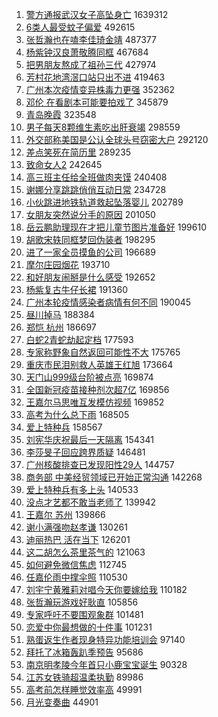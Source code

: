 1. [警方通报武汉女子高坠身亡](https://s.weibo.com/weibo?q=%E8%AD%A6%E6%96%B9%E9%80%9A%E6%8A%A5%E6%AD%A6%E6%B1%89%E5%A5%B3%E5%AD%90%E9%AB%98%E5%9D%A0%E8%BA%AB%E4%BA%A1&Refer=top) 1639312
1. [6类人最受蚊子偏爱](https://s.weibo.com/weibo?q=%236%E7%B1%BB%E4%BA%BA%E6%9C%80%E5%8F%97%E8%9A%8A%E5%AD%90%E5%81%8F%E7%88%B1%23&Refer=top) 492615
1. [张哲瀚也在嗑李佳琦金靖](https://s.weibo.com/weibo?q=%23%E5%BC%A0%E5%93%B2%E7%80%9A%E4%B9%9F%E5%9C%A8%E5%97%91%E6%9D%8E%E4%BD%B3%E7%90%A6%E9%87%91%E9%9D%96%23&Refer=top) 487377
1. [杨紫钟汉良萧敬腾同框](https://s.weibo.com/weibo?q=%23%E6%9D%A8%E7%B4%AB%E9%92%9F%E6%B1%89%E8%89%AF%E8%90%A7%E6%95%AC%E8%85%BE%E5%90%8C%E6%A1%86%23&Refer=top) 467684
1. [把男朋友熬成了祖孙三代](https://s.weibo.com/weibo?q=%23%E6%8A%8A%E7%94%B7%E6%9C%8B%E5%8F%8B%E7%86%AC%E6%88%90%E4%BA%86%E7%A5%96%E5%AD%99%E4%B8%89%E4%BB%A3%23&Refer=top) 427974
1. [芳村花地湾滘口站只出不进](https://s.weibo.com/weibo?q=%E8%8A%B3%E6%9D%91%E8%8A%B1%E5%9C%B0%E6%B9%BE%E6%BB%98%E5%8F%A3%E7%AB%99%E5%8F%AA%E5%87%BA%E4%B8%8D%E8%BF%9B&Refer=top) 419463
1. [广州本次疫情变异株毒力更强](https://s.weibo.com/weibo?q=%23%E5%B9%BF%E5%B7%9E%E6%9C%AC%E6%AC%A1%E7%96%AB%E6%83%85%E5%8F%98%E5%BC%82%E6%A0%AA%E6%AF%92%E5%8A%9B%E6%9B%B4%E5%BC%BA%23&Refer=top) 352362
1. [邓伦 在看剧本可能要拍戏了](https://s.weibo.com/weibo?q=%E9%82%93%E4%BC%A6%20%E5%9C%A8%E7%9C%8B%E5%89%A7%E6%9C%AC%E5%8F%AF%E8%83%BD%E8%A6%81%E6%8B%8D%E6%88%8F%E4%BA%86&Refer=top) 345879
1. [青岛晚霞](https://s.weibo.com/weibo?q=%23%E9%9D%92%E5%B2%9B%E6%99%9A%E9%9C%9E%23&Refer=top) 323548
1. [男子每天8颗维生素吃出肝衰竭](https://s.weibo.com/weibo?q=%23%E7%94%B7%E5%AD%90%E6%AF%8F%E5%A4%A98%E9%A2%97%E7%BB%B4%E7%94%9F%E7%B4%A0%E5%90%83%E5%87%BA%E8%82%9D%E8%A1%B0%E7%AB%AD%23&Refer=top) 298559
1. [外交部称美国是公认全球头号窃密大户](https://s.weibo.com/weibo?q=%23%E5%A4%96%E4%BA%A4%E9%83%A8%E7%A7%B0%E7%BE%8E%E5%9B%BD%E6%98%AF%E5%85%AC%E8%AE%A4%E5%85%A8%E7%90%83%E5%A4%B4%E5%8F%B7%E7%AA%83%E5%AF%86%E5%A4%A7%E6%88%B7%23&Refer=top) 292120
1. [差点笑死在简历里](https://s.weibo.com/weibo?q=%23%E5%B7%AE%E7%82%B9%E7%AC%91%E6%AD%BB%E5%9C%A8%E7%AE%80%E5%8E%86%E9%87%8C%23&Refer=top) 289235
1. [致命女人2](https://s.weibo.com/weibo?q=%23%E8%87%B4%E5%91%BD%E5%A5%B3%E4%BA%BA2%23&Refer=top) 242645
1. [高三班主任给全班做肉夹馍](https://s.weibo.com/weibo?q=%23%E9%AB%98%E4%B8%89%E7%8F%AD%E4%B8%BB%E4%BB%BB%E7%BB%99%E5%85%A8%E7%8F%AD%E5%81%9A%E8%82%89%E5%A4%B9%E9%A6%8D%23&Refer=top) 240408
1. [谢娜分享跳跳俏俏互动日常](https://s.weibo.com/weibo?q=%23%E8%B0%A2%E5%A8%9C%E5%88%86%E4%BA%AB%E8%B7%B3%E8%B7%B3%E4%BF%8F%E4%BF%8F%E4%BA%92%E5%8A%A8%E6%97%A5%E5%B8%B8%23&Refer=top) 234728
1. [小伙跳进地铁轨道救起坠落婴儿](https://s.weibo.com/weibo?q=%23%E5%B0%8F%E4%BC%99%E8%B7%B3%E8%BF%9B%E5%9C%B0%E9%93%81%E8%BD%A8%E9%81%93%E6%95%91%E8%B5%B7%E5%9D%A0%E8%90%BD%E5%A9%B4%E5%84%BF%23&Refer=top) 202789
1. [女朋友突然说分手的原因](https://s.weibo.com/weibo?q=%23%E5%A5%B3%E6%9C%8B%E5%8F%8B%E7%AA%81%E7%84%B6%E8%AF%B4%E5%88%86%E6%89%8B%E7%9A%84%E5%8E%9F%E5%9B%A0%23&Refer=top) 201050
1. [岳云鹏助理现在才把儿童节图片准备好](https://s.weibo.com/weibo?q=%23%E5%B2%B3%E4%BA%91%E9%B9%8F%E5%8A%A9%E7%90%86%E7%8E%B0%E5%9C%A8%E6%89%8D%E6%8A%8A%E5%84%BF%E7%AB%A5%E8%8A%82%E5%9B%BE%E7%89%87%E5%87%86%E5%A4%87%E5%A5%BD%23&Refer=top) 199610
1. [胡歌宋轶同框梦回伪装者](https://s.weibo.com/weibo?q=%23%E8%83%A1%E6%AD%8C%E5%AE%8B%E8%BD%B6%E5%90%8C%E6%A1%86%E6%A2%A6%E5%9B%9E%E4%BC%AA%E8%A3%85%E8%80%85%23&Refer=top) 198295
1. [进了一家全员摸鱼的公司](https://s.weibo.com/weibo?q=%23%E8%BF%9B%E4%BA%86%E4%B8%80%E5%AE%B6%E5%85%A8%E5%91%98%E6%91%B8%E9%B1%BC%E7%9A%84%E5%85%AC%E5%8F%B8%23&Refer=top) 196689
1. [摩尔庄园烟花](https://s.weibo.com/weibo?q=%E6%91%A9%E5%B0%94%E5%BA%84%E5%9B%AD%E7%83%9F%E8%8A%B1&Refer=top) 193710
1. [和好朋友闹掰是什么感受](https://s.weibo.com/weibo?q=%23%E5%92%8C%E5%A5%BD%E6%9C%8B%E5%8F%8B%E9%97%B9%E6%8E%B0%E6%98%AF%E4%BB%80%E4%B9%88%E6%84%9F%E5%8F%97%23&Refer=top) 192652
1. [杨紫复古牛仔长裙](https://s.weibo.com/weibo?q=%23%E6%9D%A8%E7%B4%AB%E5%A4%8D%E5%8F%A4%E7%89%9B%E4%BB%94%E9%95%BF%E8%A3%99%23&Refer=top) 191360
1. [广州本轮疫情感染者病情有何不同](https://s.weibo.com/weibo?q=%23%E5%B9%BF%E5%B7%9E%E6%9C%AC%E8%BD%AE%E7%96%AB%E6%83%85%E6%84%9F%E6%9F%93%E8%80%85%E7%97%85%E6%83%85%E6%9C%89%E4%BD%95%E4%B8%8D%E5%90%8C%23&Refer=top) 190045
1. [昼川掉马](https://s.weibo.com/weibo?q=%23%E6%98%BC%E5%B7%9D%E6%8E%89%E9%A9%AC%23&Refer=top) 188384
1. [郑恺 杭州](https://s.weibo.com/weibo?q=%E9%83%91%E6%81%BA%20%E6%9D%AD%E5%B7%9E&Refer=top) 186697
1. [白蛇2青蛇劫起定档](https://s.weibo.com/weibo?q=%23%E7%99%BD%E8%9B%872%E9%9D%92%E8%9B%87%E5%8A%AB%E8%B5%B7%E5%AE%9A%E6%A1%A3%23&Refer=top) 177593
1. [专家称野象自然返回可能性不大](https://s.weibo.com/weibo?q=%23%E4%B8%93%E5%AE%B6%E7%A7%B0%E9%87%8E%E8%B1%A1%E8%87%AA%E7%84%B6%E8%BF%94%E5%9B%9E%E5%8F%AF%E8%83%BD%E6%80%A7%E4%B8%8D%E5%A4%A7%23&Refer=top) 175765
1. [重庆市民泪别救人英雄王红旭](https://s.weibo.com/weibo?q=%23%E9%87%8D%E5%BA%86%E5%B8%82%E6%B0%91%E6%B3%AA%E5%88%AB%E6%95%91%E4%BA%BA%E8%8B%B1%E9%9B%84%E7%8E%8B%E7%BA%A2%E6%97%AD%23&Refer=top) 173664
1. [天门山999级台阶被点亮](https://s.weibo.com/weibo?q=%23%E5%A4%A9%E9%97%A8%E5%B1%B1999%E7%BA%A7%E5%8F%B0%E9%98%B6%E8%A2%AB%E7%82%B9%E4%BA%AE%23&Refer=top) 169874
1. [全国新冠疫苗接种剂次超7亿](https://s.weibo.com/weibo?q=%23%E5%85%A8%E5%9B%BD%E6%96%B0%E5%86%A0%E7%96%AB%E8%8B%97%E6%8E%A5%E7%A7%8D%E5%89%82%E6%AC%A1%E8%B6%857%E4%BA%BF%23&Refer=top) 169856
1. [王嘉尔马思唯互发模仿视频](https://s.weibo.com/weibo?q=%23%E7%8E%8B%E5%98%89%E5%B0%94%E9%A9%AC%E6%80%9D%E5%94%AF%E4%BA%92%E5%8F%91%E6%A8%A1%E4%BB%BF%E8%A7%86%E9%A2%91%23&Refer=top) 169852
1. [高考为什么总下雨](https://s.weibo.com/weibo?q=%23%E9%AB%98%E8%80%83%E4%B8%BA%E4%BB%80%E4%B9%88%E6%80%BB%E4%B8%8B%E9%9B%A8%23&Refer=top) 168505
1. [爱上特种兵](https://s.weibo.com/weibo?q=%E7%88%B1%E4%B8%8A%E7%89%B9%E7%A7%8D%E5%85%B5&Refer=top) 158567
1. [刘宪华庆祝最后一天隔离](https://s.weibo.com/weibo?q=%23%E5%88%98%E5%AE%AA%E5%8D%8E%E5%BA%86%E7%A5%9D%E6%9C%80%E5%90%8E%E4%B8%80%E5%A4%A9%E9%9A%94%E7%A6%BB%23&Refer=top) 154341
1. [李莎旻子回应跨界质疑](https://s.weibo.com/weibo?q=%23%E6%9D%8E%E8%8E%8E%E6%97%BB%E5%AD%90%E5%9B%9E%E5%BA%94%E8%B7%A8%E7%95%8C%E8%B4%A8%E7%96%91%23&Refer=top) 146481
1. [广州核酸排查已发现阳性29人](https://s.weibo.com/weibo?q=%23%E5%B9%BF%E5%B7%9E%E6%A0%B8%E9%85%B8%E6%8E%92%E6%9F%A5%E5%B7%B2%E5%8F%91%E7%8E%B0%E9%98%B3%E6%80%A729%E4%BA%BA%23&Refer=top) 144757
1. [商务部 中美经贸领域已开始正常沟通](https://s.weibo.com/weibo?q=%E5%95%86%E5%8A%A1%E9%83%A8%20%E4%B8%AD%E7%BE%8E%E7%BB%8F%E8%B4%B8%E9%A2%86%E5%9F%9F%E5%B7%B2%E5%BC%80%E5%A7%8B%E6%AD%A3%E5%B8%B8%E6%B2%9F%E9%80%9A&Refer=top) 142268
1. [爱上特种兵有多上头](https://s.weibo.com/weibo?q=%23%E7%88%B1%E4%B8%8A%E7%89%B9%E7%A7%8D%E5%85%B5%E6%9C%89%E5%A4%9A%E4%B8%8A%E5%A4%B4%23&Refer=top) 140533
1. [没点才艺都不敢当老师了](https://s.weibo.com/weibo?q=%23%E6%B2%A1%E7%82%B9%E6%89%8D%E8%89%BA%E9%83%BD%E4%B8%8D%E6%95%A2%E5%BD%93%E8%80%81%E5%B8%88%E4%BA%86%23&Refer=top) 139942
1. [王嘉尔 苏州](https://s.weibo.com/weibo?q=%E7%8E%8B%E5%98%89%E5%B0%94%20%E8%8B%8F%E5%B7%9E&Refer=top) 139866
1. [谢小满强吻赵孝谦](https://s.weibo.com/weibo?q=%23%E8%B0%A2%E5%B0%8F%E6%BB%A1%E5%BC%BA%E5%90%BB%E8%B5%B5%E5%AD%9D%E8%B0%A6%23&Refer=top) 130261
1. [迪丽热巴 活在当下](https://s.weibo.com/weibo?q=%23%E8%BF%AA%E4%B8%BD%E7%83%AD%E5%B7%B4%20%E6%B4%BB%E5%9C%A8%E5%BD%93%E4%B8%8B%23&Refer=top) 126201
1. [这二胡怎么茶里茶气的](https://s.weibo.com/weibo?q=%23%E8%BF%99%E4%BA%8C%E8%83%A1%E6%80%8E%E4%B9%88%E8%8C%B6%E9%87%8C%E8%8C%B6%E6%B0%94%E7%9A%84%23&Refer=top) 121063
1. [如何避免微信焦虑](https://s.weibo.com/weibo?q=%23%E5%A6%82%E4%BD%95%E9%81%BF%E5%85%8D%E5%BE%AE%E4%BF%A1%E7%84%A6%E8%99%91%23&Refer=top) 112745
1. [任嘉伦雨中撑伞照](https://s.weibo.com/weibo?q=%23%E4%BB%BB%E5%98%89%E4%BC%A6%E9%9B%A8%E4%B8%AD%E6%92%91%E4%BC%9E%E7%85%A7%23&Refer=top) 110530
1. [刘宇宁黄雅莉对唱今天你要嫁给我](https://s.weibo.com/weibo?q=%23%E5%88%98%E5%AE%87%E5%AE%81%E9%BB%84%E9%9B%85%E8%8E%89%E5%AF%B9%E5%94%B1%E4%BB%8A%E5%A4%A9%E4%BD%A0%E8%A6%81%E5%AB%81%E7%BB%99%E6%88%91%23&Refer=top) 110182
1. [张哲瀚玩游戏好耿直](https://s.weibo.com/weibo?q=%23%E5%BC%A0%E5%93%B2%E7%80%9A%E7%8E%A9%E6%B8%B8%E6%88%8F%E5%A5%BD%E8%80%BF%E7%9B%B4%23&Refer=top) 105856
1. [专家呼吁不要围观象群](https://s.weibo.com/weibo?q=%23%E4%B8%93%E5%AE%B6%E5%91%BC%E5%90%81%E4%B8%8D%E8%A6%81%E5%9B%B4%E8%A7%82%E8%B1%A1%E7%BE%A4%23&Refer=top) 101481
1. [恋爱中你最想做的十件事](https://s.weibo.com/weibo?q=%23%E6%81%8B%E7%88%B1%E4%B8%AD%E4%BD%A0%E6%9C%80%E6%83%B3%E5%81%9A%E7%9A%84%E5%8D%81%E4%BB%B6%E4%BA%8B%23&Refer=top) 101231
1. [熟蛋返生作者现身特异功能培训会](https://s.weibo.com/weibo?q=%23%E7%86%9F%E8%9B%8B%E8%BF%94%E7%94%9F%E4%BD%9C%E8%80%85%E7%8E%B0%E8%BA%AB%E7%89%B9%E5%BC%82%E5%8A%9F%E8%83%BD%E5%9F%B9%E8%AE%AD%E4%BC%9A%23&Refer=top) 97140
1. [拜托了冰箱轰趴季预告](https://s.weibo.com/weibo?q=%23%E6%8B%9C%E6%89%98%E4%BA%86%E5%86%B0%E7%AE%B1%E8%BD%B0%E8%B6%B4%E5%AD%A3%E9%A2%84%E5%91%8A%23&Refer=top) 95686
1. [南京明孝陵今年首只小鹿宝宝诞生](https://s.weibo.com/weibo?q=%23%E5%8D%97%E4%BA%AC%E6%98%8E%E5%AD%9D%E9%99%B5%E4%BB%8A%E5%B9%B4%E9%A6%96%E5%8F%AA%E5%B0%8F%E9%B9%BF%E5%AE%9D%E5%AE%9D%E8%AF%9E%E7%94%9F%23&Refer=top) 90328
1. [江苏女铁骑超温柔执勤](https://s.weibo.com/weibo?q=%23%E6%B1%9F%E8%8B%8F%E5%A5%B3%E9%93%81%E9%AA%91%E8%B6%85%E6%B8%A9%E6%9F%94%E6%89%A7%E5%8B%A4%23&Refer=top) 89986
1. [高考前怎样睡觉效率高](https://s.weibo.com/weibo?q=%23%E9%AB%98%E8%80%83%E5%89%8D%E6%80%8E%E6%A0%B7%E7%9D%A1%E8%A7%89%E6%95%88%E7%8E%87%E9%AB%98%23&Refer=top) 49991
1. [月光变奏曲](https://s.weibo.com/weibo?q=%E6%9C%88%E5%85%89%E5%8F%98%E5%A5%8F%E6%9B%B2&Refer=top) 44901